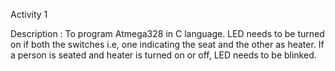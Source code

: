Activity 1

Description : To program Atmega328 in C language. LED needs to be turned on if both the switches i.e, one indicating the seat and the other as heater. If a person is seated and heater is turned on or off, LED needs to be blinked.
